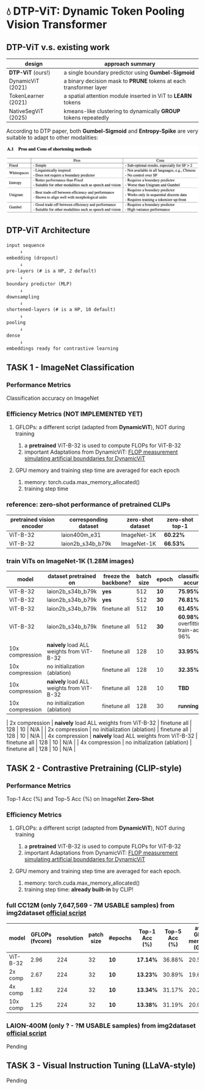 # 💧 DTP-ViT: Dynamic Token Pooling Vision Transformer

## DTP-ViT v.s. existing work

| design | approach summary |
| ------ | -------------------------- |
| **DTP-ViT** (ours!) | a single boundary predictor using **Gumbel-Sigmoid** |
| DynamicViT (2021) | a binary decision mask to **PRUNE** tokens at each transformer layer |
| TokenLearner (2021) | a spatial attention module inserted in ViT to **LEARN** tokens |  
| NativeSegViT (2025) | kmeans-like clustering to dynamically **GROUP** tokens repeatedly |

According to DTP paper, both **Gumbel-Sigmoid** and **Entropy-Spike** are very suitable to adapt to other modalities:

![alt text](docs/feasible.png)

## DTP-ViT Architecture

```txt
input sequence
     ↓
embedding (dropout)
     ↓
pre-layers (# is a HP, 2 default)
     ↓
boundary predictor (MLP)
     ↓
downsampling 
     ↓
shortened-layers (# is a HP, 10 default)
     ↓
pooling
     ↓
dense
     ↓
embeddings ready for contrastive learning
```

## TASK 1 - ImageNet Classification

### Performance Metrics

Classification accuracy on ImageNet

### Efficiency Metrics (**NOT IMPLEMENTED YET**)

1. GFLOPs: a different script (adapted from **DynamicViT**), NOT during training
     1. a **pretrained** ViT-B-32 is used to compute FLOPs for ViT-B-32
     2. important Adaptations from DynamicViT:
          [FLOP measurement](https://github.com/raoyongming/DynamicViT/blob/master/calc_flops.py)
          [simulating artificial bounddaries for DynamicViT](https://github.com/raoyongming/DynamicViT/blob/master/models/dylvvit.py)

2. GPU memory and training step time are averaged for each epoch
     1. memory: torch.cuda.max_memory_allocated()
     2. training step time

### reference: zero-shot performance of pretrained CLIPs 

| pretrained vision encoder | corresponding dataset | zero-shot dataset | zero-shot top-1 |
| ------------------------- | --------------------- | ----------------- | --------------- |
| ViT-B-32 | laion400m_e31 | ImageNet-1K | **60.22%** |
| ViT-B-32 | laion2b_s34b_b79k | ImageNet-1K | **66.53%** |

### train ViTs on ImageNet-1K (1.28M images)

| model | dataset pretrained on | freeze the backbone? | batch size | epoch | classification accuracy |
| ----- | --------------------- | -------------------- | ---------- | ----- | ----------------------- |
| ViT-B-32 | laion2b_s34b_b79k | **yes** | 512 | **10** | **75.95%** |
| ViT-B-32 | laion2b_s34b_b79k | **yes** | 512 | **30** | **76.81%** |
| ViT-B-32 | laion2b_s34b_b79k | finetune all | 512 | **10** | **61.45%** |
| ViT-B-32 | laion2b_s34b_b79k | finetune all | 512 | **30** | **60.98%** overfitting, train-acc > 96% |
| 10x compression | **naively** load ALL weights from ViT-B-32 | finetune all | 128 | 10 | **33.95%** |
| 10x compression | no initialization (ablation) | finetune all | 128 | 10 | **32.35%** |
| 10x compression | **naively** load ALL weights from ViT-B-32 | finetune all | 128 | 10 | **TBD** |
| 10x compression | no initialization (ablation) | finetune all | 128 | 30 | **running** |


| 2x compression | **naively** load ALL weights from ViT-B-32 | finetune all | 128 | 10 | N/A |
| 2x compression | no initialization (ablation) | finetune all | 128 | 10 | N/A |
| 4x compression | **naively** load ALL weights from ViT-B-32 | finetune all | 128 | 10 | N/A |
| 4x compression | no initialization (ablation) | finetune all | 128 | 10 | N/A |


## TASK 2 - Contrastive Pretraining (CLIP-style)

### Performance Metrics

Top-1 Acc (%) and Top-5 Acc (%) on ImageNet **Zero-Shot**

### Efficiency Metrics

1. GFLOPs: a different script (adapted from **DynamicViT**), NOT during training
     1. a **pretrained** ViT-B-32 is used to compute FLOPs for ViT-B-32
     2. important Adaptations from DynamicViT:
          [FLOP measurement](https://github.com/raoyongming/DynamicViT/blob/master/calc_flops.py)
          [simulating artificial bounddaries for DynamicViT](https://github.com/raoyongming/DynamicViT/blob/master/models/dylvvit.py)

2. GPU memory and training step time are averaged for each epoch.
     1. memory: torch.cuda.max_memory_allocated()
     2. training step time: **already built-in** by CLIP!

### full CC12M (only 7,647,569 - 7M USABLE samples) from img2dataset [official script](https://github.com/rom1504/img2dataset/blob/main/dataset_examples/cc12m.md)

| model | GFLOPs (fvcore) | resolution | patch size | #epochs | Top-1 Acc (%) | Top-5 Acc (%) | avg GPU memory (GB) | avg training step time (s) |
| ------- | ----- | --------------- | ---------- | -------- | ---------- | ---------------- | ------------- | ---------- |
| ViT-B-32 | 2.96 | 224 | 32 | **10** | **17.14%** | 36.88% | 20.5 | 1.384 |
| 2x comp | 2.67 | 224 | 32 | **10** | **13.23%** | 30.89% | 19.6 | 1.814 |
| 4x comp | 1.82 | 224 | 32 | **10** | **13.34%** | 31.17% | 20.2 | 1.639 |
| 10x comp | 1.25 | 224 | 32 | **10** | **13.38%** | 31.19% | 20.0 | 1.343 |

### LAION-400M (only ? - ?M USABLE samples) from img2dataset [official script](https://github.com/rom1504/img2dataset/blob/main/dataset_examples/laion400m.md)

Pending

## TASK 3 - Visual Instruction Tuning (LLaVA-style)
 
Pending

